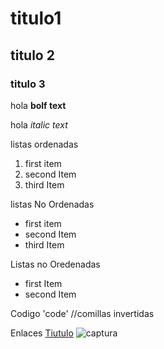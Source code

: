# titulo1 
## titulo 2
### titulo 3

hola **bolf text**

hola *italic text*

listas ordenadas
1. first item
2. second Item
3. third Item

listas No Ordenadas 
- first item
- second Item
- third Item

Listas no Oredenadas
* first Item 
* second Item

Codigo 
'code' //comillas invertidas

Enlaces
[Tiutulo](https://miruta.com)
![captura]("./captura.png")